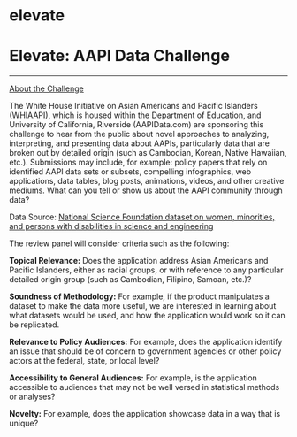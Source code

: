 # elevate

# Elevate: AAPI Data Challenge 
___

[About the Challenge](http://sites.ed.gov/aapi/elevate-aapi-data-challenge/)

The White House Initiative on Asian Americans and Pacific Islanders (WHIAAPI), which is housed within the Department of Education, and University of California, Riverside (AAPIData.com) are sponsoring this challenge to hear from the public about novel approaches to analyzing, interpreting, and presenting data about AAPIs, particularly data that are broken out by detailed origin (such as Cambodian, Korean, Native Hawaiian, etc.).  Submissions may include, for example: policy papers that rely on identified AAPI data sets or subsets, compelling infographics, web applications, data tables, blog posts, animations, videos, and other creative mediums. What can you tell or show us about the AAPI community through data?

Data Source:
[National Science Foundation dataset on women, minorities, and persons with disabilities in science and engineering](http://1.usa.gov/19pfJSl)

The review panel will consider criteria such as the following:

__Topical Relevance:__ 
Does the application address Asian Americans and Pacific Islanders, either as racial groups, or with reference to any particular detailed origin group (such as Cambodian, Filipino, Samoan, etc.)?

__Soundness of Methodology:__ 
For example, if the product manipulates a dataset to make the data more useful, we are interested in learning about what datasets would be used, and how the application would work so it can be replicated.

__Relevance to Policy Audiences:__ 
For example, does the application identify an issue that should be of concern to government agencies or other policy actors at the federal, state, or local level?

__Accessibility to General Audiences:__ 
For example, is the application accessible to audiences that may not be well versed in statistical methods or analyses?

__Novelty:__
For example, does the application showcase data in a way that is unique?
